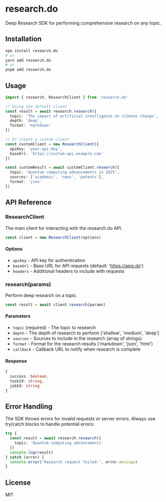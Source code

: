 # research.do

Deep Research SDK for performing comprehensive research on any topic.

## Installation

```bash
npm install research.do
# or
yarn add research.do
# or
pnpm add research.do
```

## Usage

```typescript
import { research, ResearchClient } from 'research.do'

// Using the default client
const result = await research.research({
  topic: 'The impact of artificial intelligence on climate change',
  depth: 'deep',
  format: 'markdown'
})

// Or create a custom client
const customClient = new ResearchClient({
  apiKey: 'your-api-key',
  baseUrl: 'https://custom-api.example.com'
})

const customResult = await customClient.research({
  topic: 'Quantum computing advancements in 2025',
  sources: ['academic', 'news', 'patents'],
  format: 'json'
})
```

## API Reference

### ResearchClient

The main client for interacting with the research.do API.

```typescript
const client = new ResearchClient(options)
```

#### Options

- `apiKey` - API key for authentication
- `baseUrl` - Base URL for API requests (default: 'https://apis.do')
- `headers` - Additional headers to include with requests

### research(params)

Perform deep research on a topic.

```typescript
const result = await client.research(params)
```

#### Parameters

- `topic` (required) - The topic to research
- `depth` - The depth of research to perform ('shallow', 'medium', 'deep')
- `sources` - Sources to include in the research (array of strings)
- `format` - Format for the research results ('markdown', 'json', 'html')
- `callback` - Callback URL to notify when research is complete

#### Response

```typescript
{
  success: boolean,
  taskId: string,
  jobId: string
}
```

## Error Handling

The SDK throws errors for invalid requests or server errors. Always use try/catch blocks to handle potential errors:

```typescript
try {
  const result = await research.research({
    topic: 'Quantum computing advancements'
  })
  console.log(result)
} catch (error) {
  console.error('Research request failed:', error.message)
}
```

## License

MIT
